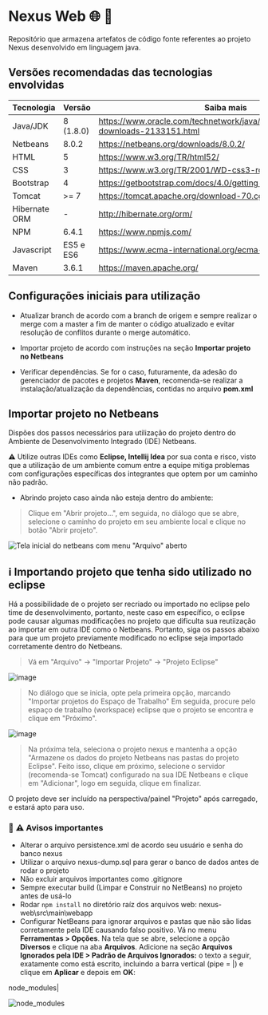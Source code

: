 # Nexus Web :globe_with_meridians: :muscle:
Repositório que armazena artefatos de código fonte referentes ao projeto Nexus desenvolvido em linguagem java.

## Versões recomendadas das tecnologias envolvidas
Tecnologia  | Versão | Saiba mais
------------ | ------------- | -------------
Java/JDK | 8 (1.8.0) | https://www.oracle.com/technetwork/java/javase/downloads/jdk8-downloads-2133151.html
Netbeans | 8.0.2 | https://netbeans.org/downloads/8.0.2/
HTML | 5 | https://www.w3.org/TR/html52/
CSS | 3 | https://www.w3.org/TR/2001/WD-css3-roadmap-20010523/
Bootstrap | 4 | https://getbootstrap.com/docs/4.0/getting-started/introduction/
Tomcat | >= 7 | https://tomcat.apache.org/download-70.cgi
Hibernate ORM | - | http://hibernate.org/orm/
NPM | 6.4.1 | https://www.npmjs.com/
Javascript | ES5 e ES6 | https://www.ecma-international.org/ecma-262/6.0/
Maven | 3.6.1 | https://maven.apache.org/


## Configurações iniciais para utilização

- Atualizar branch de acordo com a branch de origem e sempre realizar o merge com a master a fim de manter o código atualizado e evitar resolução de conflitos durante o merge automático.

- Importar projeto de acordo com instruções na seção **Importar projeto no Netbeans**

- Verificar dependências. Se for o caso, futuramente, da adesão do gerenciador de pacotes e projetos **Maven**, recomenda-se realizar a instalação/atualização da dependências, contidas no arquivo **pom.xml**

## Importar projeto no Netbeans

Dispões dos passos necessários para utilização do projeto dentro do Ambiente de Desenvolvimento Integrado (IDE) Netbeans.

:warning: Utilize outras IDEs como **Eclipse, Intellij Idea** por sua conta e risco, visto que a utilização de um ambiente comum entre a equipe mitiga problemas com configurações específicas dos integrantes que optem por um caminho não padrão.

- Abrindo projeto caso ainda não esteja dentro do ambiente:
> Clique em "Abrir projeto...", em seguida, no diálogo que se abre, selecione o caminho do projeto em seu ambiente local e clique no botão "Abrir projeto".

![Tela inicial do netbeans com menu "Arquivo" aberto](https://user-images.githubusercontent.com/22922799/57184356-d3d7ec00-6e90-11e9-9192-c48125c9c92c.png)      
            
## :information_source: Importando projeto que tenha sido utilizado no eclipse

Há a possibilidade de o projeto ser recriado ou importado no eclipse pelo time de desenvolvimento, portanto, neste caso em específico, o eclipse pode causar algumas modificações no projeto que dificulta sua reutiização ao importar em outra IDE como o Netbeans. Portanto, siga os passos abaixo para que um projeto previamente modificado no eclipse seja importado corretamente dentro do Netbeans.

> Vá em "Arquivo" -> "Importar Projeto" -> "Projeto Eclipse"

![image](https://user-images.githubusercontent.com/22922799/57184514-dd625380-6e92-11e9-8108-53da38aeea0f.png)

> No diálogo que se inicia, opte pela primeira opção, marcando "Importar projetos do Espaço de Trabalho"
> Em seguida, procure pelo espaço de trabalho (workspace) eclipse que o projeto se encontra e clique em "Próximo".

![image](https://user-images.githubusercontent.com/22922799/57184547-4ea20680-6e93-11e9-8df2-5a86fa0428ee.png)

> Na próxima tela, seleciona o projeto nexus e mantenha a opção "Armazene os dados do projeto Netbeans nas pastas do projeto Eclipse". Feito isso, clique em próximo, selecione o servidor (recomenda-se Tomcat) configurado na sua IDE Netbeans e clique em "Adicionar", logo em seguida, clique em finalizar. 

O projeto deve ser incluído na perspectiva/painel "Projeto" após carregado, e estará apto para uso.

### :triangular_flag_on_post: :warning: Avisos importantes

- Alterar o arquivo persistence.xml de acordo seu usuário e senha do banco nexus
- Utilizar o arquivo nexus-dump.sql para gerar o banco de dados antes de rodar o projeto
- Não excluir arquivos importantes como .gitignore
- Sempre executar build (Limpar e Construir no NetBeans) no projeto antes de usá-lo
- Rodar `npm install` no diretório raíz dos arquivos web: nexus-web\src\main\webapp
- Configurar NetBeans para ignorar arquivos e pastas que não são lidas corretamente pela IDE causando falso positivo. Vá no menu **Ferramentas > Opções**. Na tela que se abre, selecione a opção **Diversos** e clique na aba **Arquivos**. Adicione na seção **Arquivos Ignorados pela IDE > Padrão de Arquivos Ignorados:** o texto a seguir, exatamente como está escrito, incluindo a barra vertical (pipe = |) e clique em **Aplicar** e depois em **OK**:

node_modules|

![node_modules](https://user-images.githubusercontent.com/22922799/57583326-caa8d980-74a5-11e9-8a68-36ea0c732bf7.png)



